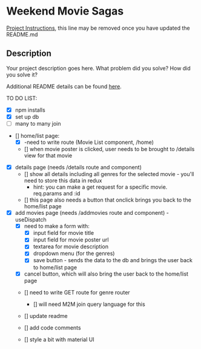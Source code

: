 # Weekend Movie Sagas

[Project Instructions](./INSTRUCTIONS.md), this line may be removed once you have updated the README.md

## Description

Your project description goes here. What problem did you solve? How did you solve it?

Additional README details can be found [here](https://github.com/PrimeAcademy/readme-template/blob/master/README.md).

TO DO LIST:

- [x] npm installs
- [x] set up db
- [ ] many to many join

- [] home/list page:
    - [x] -need to write route (Movie List component, /home)
    - [] when movie poster is clicked, user needs to be brought to /details view for that movie
- [x] details page (needs /details route and component)
    - [] show all details including all genres for the selected movie - you'll need to store this data in redux
        - hint: you can make a get request for a specific movie. req.params and :id
    -  [] this page also needs a button that onclick brings you back to the home/list page
- [x] add movies page (needs /addmovies route and component)
    -useDispatch
    - [x] need to make a form with:
        - [x] input field for movie title
        - [x] input field for movie poster url
        - [x] textarea for movie description
        - [x] dropdown menu (for the genres)
        - [x] save button - sends the data to the db and brings the user back to home/list page
    - [x] cancel button, which will also bring the user back to the home/list page
    - [] need to write GET route for genre router
        - [] will need M2M join query language for this

    - [] update readme
    - [] add code comments
    - [] style a bit with material UI

